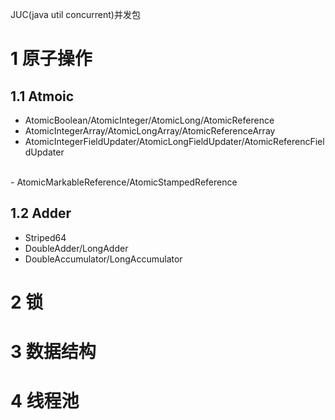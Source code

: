JUC(java util concurrent)并发包

# 1 原子操作

## 1.1 Atmoic

- AtomicBoolean/AtomicInteger/AtomicLong/AtomicReference
- AtomicIntegerArray/AtomicLongArray/AtomicReferenceArray
- AtomicIntegerFieldUpdater/AtomicLongFieldUpdater/AtomicReferencFieldUpdater
<br>
- AtomicMarkableReference/AtomicStampedReference

## 1.2 Adder

- Striped64
- DoubleAdder/LongAdder
- DoubleAccumulator/LongAccumulator


# 2 锁

# 3 数据结构

# 4 线程池
